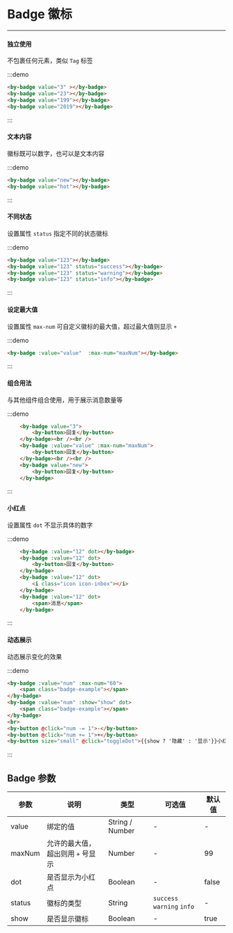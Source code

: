 
# Badge 徽标

----

#### 独立使用

不包裹任何元素，类似 `Tag` 标签

:::demo
```html
<by-badge value="3" ></by-badge>
<by-badge value="23"></by-badge>
<by-badge value="199"></by-badge>
<by-badge value="2019"></by-badge>
```
:::

#### 文本内容

徽标既可以数字，也可以是文本内容

:::demo
```html
<by-badge value="new"></by-badge>
<by-badge value="hot"></by-badge>
```
:::


#### 不同状态

设置属性 `status` 指定不同的状态徽标

:::demo
```html
<by-badge value="123"></by-badge>
<by-badge value="123" status="success"></by-badge>
<by-badge value="123" status="warning"></by-badge>
<by-badge value="123" status="info"></by-badge>
```
:::

#### 设定最大值

设置属性 `max-num` 可自定义徽标的最大值，超过最大值则显示 `+`

:::demo
```html
<by-badge :value="value"  :max-num="maxNum"></by-badge>
```
:::

#### 组合用法

与其他组件组合使用，用于展示消息数量等

:::demo
```html
    <by-badge value="3">
        <by-button>回复</by-button>
    </by-badge><br /><br />
    <by-badge :value="value" :max-num="maxNum">
        <by-button>回复</by-button>
    </by-badge><br /><br />
    <by-badge value="new">
        <by-button>回复</by-button>
    </by-badge>
```
:::

#### 小红点

设置属性 `dot` 不显示具体的数字

:::demo
```html
    <by-badge :value="12" dot></by-badge>
    <by-badge :value="12" dot>
        <by-button>回复</by-button>
    </by-badge>
    <by-badge :value="12" dot>
        <i class="icon icon-inbox"></i>
    </by-badge>
    <by-badge :value="12" dot>
        <span>消息</span>
    </by-badge>
```
:::


#### 动态展示

动态展示变化的效果

:::demo
```html
<by-badge :value="num" :max-num="60">
    <span class="badge-example"></span>
</by-badge>
<by-badge :value="num" :show="show" dot>
    <span class="badge-example"></span>
</by-badge>
<br>
<by-button @click="num -= 1">-</by-button>
<by-button @click="num += 1">+</by-button>
<by-button size="small" @click="toggleDot">{{show ? '隐藏' : '显示'}}小红点</by-button>
```
:::

## Badge 参数

| 参数      | 说明          | 类型      | 可选值                           | 默认值  |
|---------- |-------------- |---------- |--------------------------------  |-------- |
| value | 绑定的值 | String / Number | - | - |
| maxNum | 允许的最大值，超出则用 `+` 号显示 | Number | - | 99 |
| dot | 是否显示为小红点 | Boolean | - | false |
| status | 徽标的类型 | String | `success` `warning` `info` | - |
| show | 是否显示徽标 | Boolean | - | true |


<script lang="ts">
    import { Vue, Component } from "vue-property-decorator";

    @Component
    export default class ByBadgeMd extends Vue {
        maxNum = 99;

        value = 123;

        num = 50;

        show = true;

        toggleDot() {
            this.show = !this.show;
        }
    }

</script>

<style lang="scss" scoped>

    .badge-example{
        display: inline-block;
        width: 32px;
        height: 32px;
        border-radius: 6px;
        background: #EEE;
        cursor: pointer;
    }

    .by-badge + .by-badge {
        margin-left: 24px;
    }

</style>
